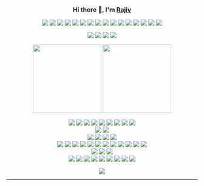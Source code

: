 <h3 align="center">
Hi there 👋, I'm
<a href="https://iamrajiv.github.io">Rajiv</a>
</h3>

<p align="center">
<!-- Social Profiles -->
<a href="https://www.facebook.com/iamrajivranjansingh"><img src="https://img.shields.io/static/v1?color=0969da&label=%20&labelColor=5c5c5c&logo=facebook&logoColor=ffffff&message=Facebook&style=for-the-badge" /></a>
<a href="https://github.com/iamrajiv"><img src="https://img.shields.io/static/v1?color=0969da&label=%20&labelColor=5c5c5c&logo=github&logoColor=ffffff&message=GitHub&style=for-the-badge" /></a>
<a href="https://gitlab.com/iamrajiv"><img src="https://img.shields.io/static/v1?color=0969da&label=%20&labelColor=5c5c5c&logo=gitlab&logoColor=ffffff&message=GitLab&style=for-the-badge" /></a>
<a href="mailto:rajivperfect007@gmail.com"><img src="https://img.shields.io/static/v1?color=0969da&label=%20&labelColor=5c5c5c&logo=gmail&logoColor=ffffff&message=Gmail&style=for-the-badge" /></a>
<a href="https://scholar.google.com/citations?user=WfnukvEAAAAJ"><img src="https://img.shields.io/static/v1?color=0969da&label=%20&labelColor=5c5c5c&logo=googlescholar&logoColor=ffffff&message=Google Scholar&style=for-the-badge" /></a>
<a href="https://iamrajiv.hashnode.dev"><img src="https://img.shields.io/static/v1?color=0969da&label=%20&labelColor=5c5c5c&logo=hashnode&logoColor=ffffff&message=Hashnode&style=for-the-badge" /></a>
<a href="https://www.instagram.com/iamrajivranjansingh"><img src="https://img.shields.io/static/v1?color=0969da&label=%20&labelColor=5c5c5c&logo=instagram&logoColor=ffffff&message=Instagram&style=for-the-badge" /></a>
<a href="https://keybase.io/iamrajiv"><img src="https://img.shields.io/static/v1?color=0969da&label=%20&labelColor=5c5c5c&logo=keybase&logoColor=ffffff&message=Keybase&style=for-the-badge" /></a>
<a href="https://www.linkedin.com/in/iamrajivranjansingh"><img src="https://img.shields.io/static/v1?color=0969da&label=%20&labelColor=5c5c5c&logo=linkedin&logoColor=ffffff&message=LinkedIn&style=for-the-badge" /></a>
<a href="https://linktr.ee/iamrajiv"><img src="https://img.shields.io/static/v1?color=0969da&label=%20&labelColor=5c5c5c&logo=linktree&logoColor=ffffff&message=Linktree&style=for-the-badge" /></a>
<a href="https://iamrajivranjansingh.medium.com"><img src="https://img.shields.io/static/v1?color=0969da&label=%20&labelColor=5c5c5c&logo=medium&logoColor=ffffff&message=Medium&style=for-the-badge" /></a>
<a href="https://orcid.org/0000-0002-1266-4790"><img src="https://img.shields.io/static/v1?color=0969da&label=%20&labelColor=5c5c5c&logo=orcid&logoColor=ffffff&message=ORCID&style=for-the-badge" /></a>
<a href="https://www.quora.com/profile/Rajiv-Ranjan-Singh-67"><img src="https://img.shields.io/static/v1?color=0969da&label=%20&labelColor=5c5c5c&logo=quora&logoColor=ffffff&message=Quora&style=for-the-badge" /></a>
<a href="https://stackexchange.com/users/14236807/rajiv-ranjan-singh?tab=accounts"><img src="https://img.shields.io/static/v1?color=0969da&label=%20&labelColor=5c5c5c&logo=stack-exchange&logoColor=ffffff&message=Stack%20Exchange&style=for-the-badge" /></a>
<a href="https://stackoverflow.com/users/10765954/rajiv-ranjan-singh?tab=profile"><img src="https://img.shields.io/static/v1?color=0969da&label=%20&labelColor=5c5c5c&logo=stack-overflow&logoColor=ffffff&message=Stack%20Overflow&style=for-the-badge" /></a>
<a href="https://twitter.com/therajiv"><img src="https://img.shields.io/static/v1?color=0969da&label=%20&labelColor=5c5c5c&logo=twitter&logoColor=ffffff&message=Twitter&style=for-the-badge" /></a>
</p>

<!-- Coding Profiles -->
<p align="center">
<a href="https://www.codechef.com/users/iamrajiv"><img src="https://img.shields.io/static/v1?color=0969da&label=%20&labelColor=5c5c5c&logo=codechef&logoColor=ffffff&message=CodeChef&style=for-the-badge" /></a>
<a href="https://codeforces.com/profile/iamrajiv"><img src="https://img.shields.io/static/v1?color=0969da&label=%20&labelColor=5c5c5c&logo=codeforces&logoColor=ffffff&message=Codeforces&style=for-the-badge" /></a>
<a href="https://www.hackerearth.com/@iamrajiv"><img src="https://img.shields.io/static/v1?color=0969da&label=%20&labelColor=5c5c5c&logo=hackerearth&logoColor=ffffff&message=HackerEarth&style=for-the-badge" /></a>
<a href="https://www.hackerrank.com/iamrajiv"><img src="https://img.shields.io/static/v1?color=0969da&label=%20&labelColor=5c5c5c&logo=hackerrank&logoColor=ffffff&message=HackerRank&style=for-the-badge" /></a>
</p>

<!-- Stats -->
<p align="center">
<img src="https://github-readme-stats.vercel.app/api?username=iamrajiv&bg_color=0969da&border_color=0969da&count_private=true&icon_color=ffffff&include_all_commits=true&show_icons=true&text_color=ffffff&title_color=ffffff" height="180" width="auto" />
<img src="https://github-readme-stats.vercel.app/api/top-langs/?username=iamrajiv&bg_color=0969da&border_color=0969da&layout=compact&text_color=ffffff&title_color=ffffff" height="180" width="auto" />
</p>

<!-- About Me -->
<p align="center">
<!-- Experienced -->
<img src="https://img.shields.io/static/v1?color=0969da&label=%20&labelColor=5c5c5c&logo=c&logoColor=ffffff&message=C&style=flat-square" />
<img src="https://img.shields.io/static/v1?color=0969da&label=%20&labelColor=5c5c5c&logo=c%2B%2B&logoColor=ffffff&message=C%2B%2B&style=flat-square" />
<img src="https://img.shields.io/static/v1?color=0969da&label=%20&labelColor=5c5c5c&logo=css3&logoColor=ffffff&message=CSS&style=flat-square" />
<img src="https://img.shields.io/static/v1?color=0969da&label=%20&labelColor=5c5c5c&logo=go&logoColor=ffffff&message=Go&style=flat-square" />
<img src="https://img.shields.io/static/v1?color=0969da&label=%20&labelColor=5c5c5c&logo=html5&logoColor=ffffff&message=HTML&style=flat-square" />
<img src="https://img.shields.io/static/v1?color=0969da&label=%20&labelColor=5c5c5c&logo=latex&logoColor=ffffff&message=LaTeX&style=flat-square" />
<img src="https://img.shields.io/static/v1?color=0969da&label=%20&labelColor=5c5c5c&logo=markdown&logoColor=ffffff&message=Markdown&style=flat-square" />
<img src="https://img.shields.io/static/v1?color=0969da&label=%20&labelColor=5c5c5c&logo=sass&logoColor=ffffff&message=Sass&style=flat-square" />
<img src="https://img.shields.io/static/v1?color=0969da&label=%20&labelColor=5c5c5c&logo=gnu-bash&logoColor=ffffff&message=Shell%20Script&style=flat-square" />
<br />
<!-- Familiar -->
<img src="https://img.shields.io/static/v1?color=0969da&label=%20&labelColor=5c5c5c&logo=javascript&logoColor=ffffff&message=JavaScript&style=flat-square" />
<img src="https://img.shields.io/static/v1?color=0969da&label=%20&labelColor=5c5c5c&logo=python&logoColor=ffffff&message=Python&style=flat-square" />
<br />
<!-- Frameworks and Libraries -->
<img src="https://img.shields.io/static/v1?color=0969da&label=%20&labelColor=5c5c5c&logo=hugo&logoColor=ffffff&message=Hugo&style=flat-square" />
<img src="https://img.shields.io/static/v1?color=0969da&label=%20&labelColor=5c5c5c&logo=jekyll&logoColor=ffffff&message=Jekyll&style=flat-square" />
<img src="https://img.shields.io/static/v1?color=0969da&label=%20&labelColor=5c5c5c&logo=react&logoColor=ffffff&message=React&style=flat-square" />
<img src="https://img.shields.io/static/v1?color=0969da&label=%20&labelColor=5c5c5c&logo=vue.js&logoColor=ffffff&message=Vue&style=flat-square" />
<br />
<!-- Tools and Technologies -->
<img src="https://img.shields.io/static/v1?color=0969da&label=%20&labelColor=5c5c5c&logo=argo&logoColor=ffffff&message=Argo CD&style=flat-square" />
<img src="https://img.shields.io/static/v1?color=0969da&label=%20&labelColor=5c5c5c&logo=circleci&logoColor=ffffff&message=CircleCI&style=flat-square" />
<img src="https://img.shields.io/static/v1?color=0969da&label=%20&labelColor=5c5c5c&logo=docker&logoColor=ffffff&message=Docker&style=flat-square" />
<img src="https://img.shields.io/static/v1?color=0969da&label=%20&labelColor=5c5c5c&logo=git&logoColor=ffffff&message=Git&style=flat-square" />
<img src="https://img.shields.io/static/v1?color=0969da&label=%20&labelColor=5c5c5c&logo=google-cloud&logoColor=ffffff&message=Google%20Cloud%20Platform&style=flat-square" />
<img src="https://img.shields.io/static/v1?color=0969da&label=%20&labelColor=5c5c5c&logo=kubernetes&logoColor=ffffff&message=Kubernetes&style=flat-square" />
<img src="https://img.shields.io/static/v1?color=0969da&label=%20&labelColor=5c5c5c&logo=mongodb&logoColor=ffffff&message=MongoDB&style=flat-square" />
<img src="https://img.shields.io/static/v1?color=0969da&label=%20&labelColor=5c5c5c&logo=node.js&logoColor=ffffff&message=Node.js&style=flat-square" />
<img src="https://img.shields.io/static/v1?color=0969da&label=%20&labelColor=5c5c5c&logo=postgresql&logoColor=ffffff&message=PostgreSQL&style=flat-square" />
<img src="https://img.shields.io/static/v1?color=0969da&label=%20&labelColor=5c5c5c&logo=postman&logoColor=ffffff&message=Postman&style=flat-square" />
<img src="https://img.shields.io/static/v1?color=0969da&label=%20&labelColor=5c5c5c&logo=prometheus&logoColor=ffffff&message=Prometheus&style=flat-square" />
<img src="https://img.shields.io/static/v1?color=0969da&label=%20&labelColor=5c5c5c&logo=terraform&logoColor=ffffff&message=Terraform&style=flat-square" />
<br />
<!-- Operating Systems -->
<img src="https://img.shields.io/static/v1?color=0969da&label=%20&labelColor=5c5c5c&logo=linux&logoColor=ffffff&message=Linux&style=flat-square" />
<img src="https://img.shields.io/static/v1?color=0969da&label=%20&labelColor=5c5c5c&logo=apple&logoColor=ffffff&message=macOS&style=flat-square" />
<img src="https://img.shields.io/static/v1?color=0969da&label=%20&labelColor=5c5c5c&logo=windows&logoColor=ffffff&message=Windows&style=flat-square" />
<br />
<!-- Workflow -->
<img src="https://img.shields.io/static/v1?color=0969da&label=%20&labelColor=5c5c5c&logo=brave&logoColor=ffffff&message=Brave&style=flat-square" />
<img src="https://img.shields.io/static/v1?color=0969da&label=%20&labelColor=5c5c5c&logo=github-actions&logoColor=ffffff&message=GitHub%20Actions&style=flat-square" />
<img src="https://img.shields.io/static/v1?color=0969da&label=%20&labelColor=5c5c5c&logo=google-chrome&logoColor=ffffff&message=Google%20Chrome&style=flat-square" />
<img src="https://img.shields.io/static/v1?color=0969da&label=%20&labelColor=5c5c5c&logo=homebrew&logoColor=ffffff&message=Homebrew&style=flat-square" />
<img src="https://img.shields.io/static/v1?color=0969da&label=%20&labelColor=5c5c5c&logo=notion&logoColor=ffffff&message=Notion&style=flat-square" />
<img src="https://img.shields.io/static/v1?color=0969da&label=%20&labelColor=5c5c5c&logo=prettier&logoColor=ffffff&message=Prettier&style=flat-square" />
<img src="https://img.shields.io/static/v1?color=0969da&label=%20&labelColor=5c5c5c&logo=sublimetext&logoColor=ffffff&message=Sublime&style=flat-square" />
<img src="https://img.shields.io/static/v1?color=0969da&label=%20&labelColor=5c5c5c&logo=vercel&logoColor=ffffff&message=Vercel&style=flat-square" />
<img src="https://img.shields.io/static/v1?color=0969da&label=%20&labelColor=5c5c5c&logo=visual-studio-code&logoColor=ffffff&message=Visual%20Studio%20Code&style=flat-square" />
</p>

<!-- Profile Views -->
<p align="center">
<img src="https://komarev.com/ghpvc/?color=0969da&style=for-the-badge&username=iamrajiv" />
</p>

---
